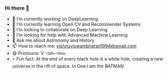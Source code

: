 ### Hi there 👋

- 🔭 I’m currently working on DeepLearning
- 🌱 I’m currently learning Open CV and Recommender Systems
- 👯 I’m looking to collaborate on Deep Learning
- 🤔 I’m looking for help with Advanced Machine Learning
- 💬 Ask me about Astronomy and History
- 📫 How to reach me: vishnuviswambharan1994@gmail.com
- 😄 Pronouns: V--ish--nnu
- ⚡ Fun fact: At the end of every black hole is a white hole, creating a new universe in the rift of space. In One I am the BATMAN


